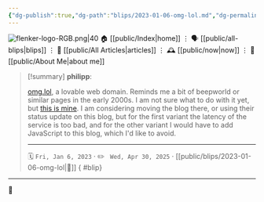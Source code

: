 ```yaml
---
{"dg-publish":true,"dg-path":"blips/2023-01-06-omg-lol.md","dg-permalink":"2023/01/06/omg-lol/","permalink":"/2023/01/06/omg-lol/","title":"philipp @ 2023-01-06","created":"2023-01-06T00:00:00","updated":"2025-04-30T22:27:37"}
---
```



<div class="transclusion internal-embed is-loaded"><div class="markdown-embed">




![flenker-logo-RGB.png|40](/img/user/attachments/flenker-logo-RGB.png)
🏠 [[public/Index\|home]]  ⋮ 🗣️ [[public/all-blips\|blips]] ⋮  📝 [[public/All Articles\|articles]]  ⋮ 🕰️ [[public/now\|now]] ⋮ 🪪 [[public/About Me\|about me]]


</div></div>


> [!summary] **philipp**:
>
> [omg.lol](https://home.omg.lol/), a lovable web domain. Reminds me a bit of beepworld or similar pages in the early 2000s. I am not sure what to do with it yet, but [this is mine](https://philipp.omg.lol/). I am considering moving the blog there, or using their status update on this blog, but for the first variant the latency of the service is too bad, and for the other variant I would have to add JavaScript to this blog, which I'd like to avoid.
> - - -
>
> 🗓️ <code>Fri, Jan 6, 2023</code>  · ✏️ <code> Wed, Apr 30, 2025</code>  · [[public/blips/2023-01-06-omg-lol\|🔗]]
{ #blip}


- - -

 👾
